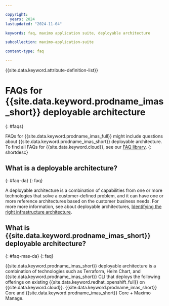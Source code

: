```yaml
---

copyright:
  years: 2024
lastupdated: "2024-11-04"

keywords: faq, maximo application suite, deployable architecture

subcollection: maximo-application-suite

content-type: faq

---
```


{{site.data.keyword.attribute-definition-list}}

# FAQs for {{site.data.keyword.prodname_imas_short}} deployable architecture
{: #faqs}


FAQs for {{site.data.keyword.prodname_imas_full}} might include questions about {{site.data.keyword.prodname_imas_short}} deployable architecture. To find all FAQs for {{site.data.keyword.cloud}}, see our [FAQ library](https://cloud.ibm.com/docs?tab=faqs).
{: shortdesc}

## What is a deployable architecture?
{: #faq-da}
{: faq}

A deployable architecture is a combination of capabilities from one or more technologies that solve a customer-defined problem, and it can have one or more reference architectures based on the customer business needs.
For more more information, see about deployable architectures,  [Identifying the right infrastructure architecture](/docs/overview?topic=overview-secure-enterprise#define-architecture).

## What is {{site.data.keyword.prodname_imas_short}} deployable architecture?
{: #faq-mas-da}
{: faq}

{{site.data.keyword.prodname_imas_short}} deployable architecture is a combination of technologies such as Terraform, Helm Chart, and {{site.data.keyword.prodname_imas_short}} CLI that deploys the following offerings on existing {{site.data.keyword.redhat_openshift_full}} on {{site.data.keyword.cloud}}. {{site.data.keyword.prodname_imas_short}} Core and {{site.data.keyword.prodname_imas_short}} Core + Maximo Manage.
